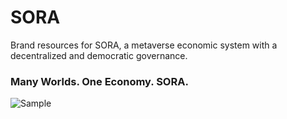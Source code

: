 # SORA
Brand resources for SORA, a metaverse economic system with a decentralized and democratic governance.
### Many Worlds. One Economy. SORA.
![Sample](https://raw.githubusercontent.com/sora-xor/sora-branding/master/SORA-logo/01_SORA_main_logo_portrait.png)
